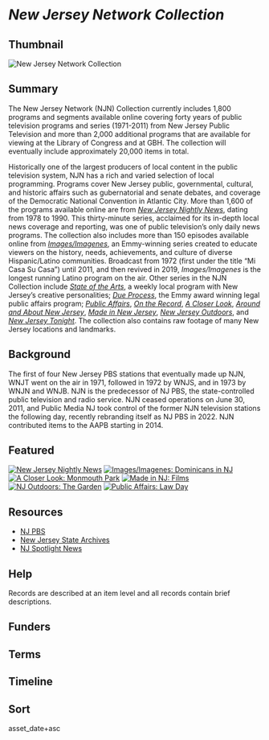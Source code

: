 # <em>New Jersey Network Collection</em>

## Thumbnail

![New Jersey Network Collection](https://s3.amazonaws.com/americanarchive.org/special-collections/NJN_specialcollection_logocollage.png "New Jersey Network Collection")

## Summary

The New Jersey Network (NJN) Collection currently includes 1,800 programs and segments available online covering forty years of public television programs and series (1971-2011) from New Jersey Public Television and more than 2,000 additional programs that are available for viewing at the Library of Congress and at GBH. The collection will eventually include approximately 20,000 items in total. 

Historically one of the largest producers of local content in the public television system, NJN has a rich and varied selection of local programming. Programs cover New Jersey public, governmental, cultural, and historic affairs such as gubernatorial and senate debates, and coverage of the Democratic National Convention in Atlantic City. More than 1,600 of the programs available online are from [*New Jersey Nightly News*](https://americanarchive.org/catalog?f%5Baccess_types%5D%5B%5D=online&f%5Bseries_titles%5D%5B%5D=New+Jersey+Nightly+News&sort=asset_date+asc), dating from 1978 to 1990. This thirty-minute series, acclaimed for its in-depth local news coverage and reporting, was one of public television’s only daily news programs. The collection also includes more than 150 episodes available online from [*Images/Imagenes*](https://americanarchive.org/catalog?f%5Bseries_titles%5D%5B%5D=Images%2FImagenes&f[access_types][]=online), an Emmy-winning series created to educate viewers on the history, needs, achievements, and culture of diverse Hispanic/Latino communities. Broadcast from 1972 (first under the title “Mi Casa Su Casa”) until 2011, and then revived in 2019, *Images/Imagenes* is the longest running Latino program on the air. Other series in the NJN Collection include [*State of the Arts*](https://americanarchive.org/catalog?f%5Bcontributing_organizations%5D%5B%5D=New+Jersey+Network+%28NJ%29&q=%22state+of+the+arts%22&f[access_types][]=digitized), a weekly local program with New Jersey’s creative personalities; [*Due Process*](https://americanarchive.org/catalog?f%5Bcontributing_organizations%5D%5B%5D=New+Jersey+Network+%28NJ%29&q=%22Due+Process%22&utf8=%E2%9C%93&f[access_types][]=online), the Emmy award winning legal public affairs program; [*Public Affairs*](https://americanarchive.org/catalog?f%5Bcontributing_organizations%5D%5B%5D=New+Jersey+Network+%28NJ%29&q=%22Public+Affairs%22&utf8=%E2%9C%93&f[access_types][]=online), [*On the Record*](https://americanarchive.org/catalog?f%5Bcontributing_organizations%5D%5B%5D=New+Jersey+Network+%28NJ%29&q=%22On+the+Record%22&utf8=%E2%9C%93&f[access_types][]=online), [*A Closer Look*](https://americanarchive.org/catalog?f%5Bcontributing_organizations%5D%5B%5D=New+Jersey+Network+%28NJ%29&q=%22A+Closer+Look%22&utf8=%E2%9C%93&f[access_types][]=online), [*Around and About New Jersey*](https://americanarchive.org/catalog?utf8=%E2%9C%93&f%5Bcontributing_organizations%5D%5B%5D=New+Jersey+Network+%28NJ%29&f%5Baccess_types%5D%5B%5D=digitized&q=%22Around+and+About%22), [*Made in New Jersey*](https://americanarchive.org/catalog?f%5Bcontributing_organizations%5D%5B%5D=New+Jersey+Network+%28NJ%29&q=%22Made+in+New+Jersey%22&utf8=%E2%9C%93&f[access_types][]=online), [*New Jersey Outdoors*](https://americanarchive.org/catalog?utf8=%E2%9C%93&f%5Bcontributing_organizations%5D%5B%5D=New+Jersey+Network+%28NJ%29&f%5Baccess_types%5D%5B%5D=digitized&q=%22New+Jersey+Outdoors%22), and [*New Jersey Tonight*](https://americanarchive.org/catalog?f%5Bseries_titles%5D%5B%5D=New+Jersey+Tonight&f[access_types][]=digitized). The collection also contains raw footage of many New Jersey locations and landmarks.

## Background

The first of four New Jersey PBS stations that eventually made up NJN, WNJT went on the air in 1971, followed in 1972 by WNJS, and in 1973 by WNJN and WNJB. NJN is the predecessor of NJ PBS, the state-controlled public television and radio service. NJN ceased operations on June 30, 2011, and Public Media NJ took control of the former NJN television stations the following day, recently rebranding itself as NJ PBS in 2022. NJN contributed items to the AAPB starting in 2014.

## Featured

[![New Jersey Nightly News](https://s3.amazonaws.com/americanarchive.org/special-collections/cpb-aacip-259-j09w3h1x.jpg)](/catalog/cpb-aacip-259-j09w3h1x)
[![Images/Imagenes: Dominicans in NJ](https://s3.amazonaws.com/americanarchive.org/special-collections/cpb-aacip-259-mp4vmq87.jpg)](/catalog/cpb-aacip-259-mp4vmq87)
[![A Closer Look: Monmouth Park](https://s3.amazonaws.com/americanarchive.org/special-collections/cpb-aacip-259-wh2dck9c.jpg)](/catalog/cpb-aacip_259-wh2dck9c)
[![Made in NJ: Films](https://s3.amazonaws.com/americanarchive.org/special-collections/cpb-aacip-259-mk657n85.jpg)](/catalog/cpb-aacip_259-mk657n85)
[![NJ Outdoors: The Garden](https://s3.amazonaws.com/americanarchive.org/special-collections/cpb-aacip-259-5m628654.jpg)](/catalog/cpb-aacip-259-5m628654)
[![Public Affairs: Law Day](https://s3.amazonaws.com/americanarchive.org/special-collections/cpb-aacip-259-fn10s08r.jpg)](/catalog/cpb-aacip-259-fn10s08r)

## Resources

- [NJ PBS](https://www.njtvonline.org/)
- [New Jersey State Archives](https://www.nj.gov/state/archives/index.html)
- [NJ Spotlight News](https://www.pbs.org/show/nj-spotlight-news/)

## Help

Records are described at an item level and all records contain brief descriptions.

## Funders

## Terms

## Timeline

## Sort

asset_date+asc
